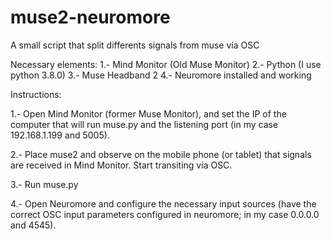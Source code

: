 # muse2-neuromore
A small script that split differents signals from muse vía OSC

Necessary elements:
1.- Mind Monitor (Old Muse Monitor)
2.- Python (I use python 3.8.0)
3.- Muse Headband 2
4.- Neuromore installed and working


Instructions:

1.- Open Mind Monitor (former Muse Monitor), and set the IP of the computer that will run muse.py and the listening port (in my case 192.168.1.199 and 5005).

2.- Place muse2 and observe on the mobile phone (or tablet) that signals are received in Mind Monitor. Start transiting via OSC.

3.- Run muse.py

4.- Open Neuromore and configure the necessary input sources (have the correct OSC input parameters configured in neuromore; in my case 0.0.0.0 and 4545).


